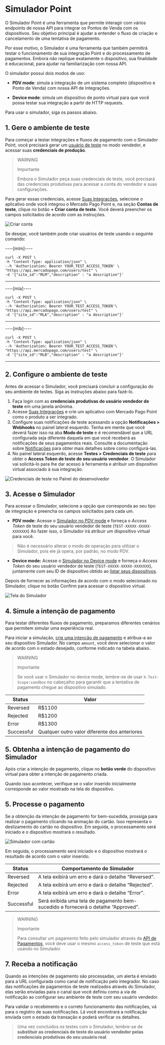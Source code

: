 # Simulador Point

O Simulador Point é uma ferramenta que permite interagir com vários endpoints de nossa API para integrar os Pontos de Venda com os dispositivos. Seu objetivo principal é ajudar a entender o fluxo de criação e cancelamento de uma tentativa de pagamento.

Por esse motivo, o Simulador é uma ferramenta que também permitirá testar o funcionamento de sua integração Point e do processamento de pagamentos. Embora não replique exatamente o dispositivo, sua finalidade é educacional, para ajudar na familiarização com nossa API.

O simulador possui dois modos de uso:

 * **PDV mode**: simula a integração de um sistema completo (dispositivo e Ponto de Venda) com nossa API de Integrações.

 * **Device mode**: simula um dispositivo de ponto virtual para que você possa testar sua integração a partir de HTTP requests. 


Para usar o simulador, siga os passos abaixo.

## 1. Gere o ambiente de teste

Para começar a testar integrações e fluxos de pagamento com o Simulador Point, você precisará gerar um [usuário de teste](/developers/pt/docs/mp-point/additional-content/your-integrations/test/accounts) no modo vendedor, e acessar suas **credenciais de produção**. 

> WARNING
> 
> Importante
>
> Embora o Simulador peça suas credenciais de teste, você precisará das credenciais produtivas para acessar a conta do vendedor e suas configurações.

Para gerar essas credenciais, acesse [Suas Integrações](https://www.mercadopago[FAKER][URL][DOMAIN]/developers/panel/), selecione o aplicativo onde você integrou o Mercado Pago Point e, na seção **Contas de teste**, clique no botão **+ Criar conta de teste**. Você deverá preencher os campos solicitados de acordo com as instruções.

![Criar conta](/images/woocomerce/test-create-account.gif)


Se desejar, você também pode criar usuários de teste usando o seguinte comando:

----[mlm]----
``` curl
curl -X POST \
-h "Content-Type: application/json" \
--h 'Authorization: Bearer YOUR_TEST_ACCESS_TOKEN' \
"https://api.mercadopago.com/users/test" \
-d '{"site_id":"MLM","description" : "a description"}'
```
------------

----[mla]----
``` curl
curl -X POST \
-h "Content-Type: application/json" \
--h 'Authorization: Bearer YOUR_TEST_ACCESS_TOKEN'\
"https://api.mercadopago.com/users/test" \
-d '{"site_id":"MLA","description" : "a description"}'
```
------------

----[mlb]----
``` curl
curl -X POST \
-h "Content-Type: application/json" \
--h 'Authorization: Bearer YOUR_TEST_ACCESS_TOKEN'\
"https://api.mercadopago.com/users/test" \
-d '{"site_id":"MLB","description" : "a description"}'
```
------------


## 2. Configure o ambiente de teste

Antes de acessar o Simulador, você precisará concluir a configuração do seu ambiente de testes. Siga as instruções abaixo para fazé-lo. 
 1. Faça login com as **credenciais produtivas do usuário vendedor de teste** em uma janela anônima. 
 2. Acesse [Suas Integrações](https://www.mercadopago[FAKER][URL][DOMAIN]/developers/panel/) e crie um aplicativo com Mercado Pago Point como o produto a ser integrado. 
 3. Configure suas notificações de teste acessando a opção **Notificações > Webhooks** no painel lateral esquerdo. Tenha em mente que você deverá fazer isso na aba **Modo de teste** e é recomendável que a URL configurada seja diferente daquela em que você receberá as notificações de seus pagamentos reais. Consulte a documentação sobre [Notificações](/developers/pt/docs/mp-point/additional-content/your-integrations/notifications/webhooks) para obter mais detalhes sobre como configurá-las.
 4. No painel lateral esquerdo, acesse **Testes > Credenciais de teste** para obter o **Access Token de teste do seu usuário vendedor**. O Simulador vai solicitá-lo para lhe dar acesso à ferramenta e atribuir um dispositivo virtual associado à sua integração.


![Credenciais de teste no Painel do desenvolvedor](/images/woocomerce/test-test-credentials.png)


## 3. Acesse o Simulador 

Para acessar o Simulador, selecione a opção que corresponda ao seu tipo de integração e preencha os campos solicitados para cada um. 

* **PDV mode:** Acesse o [Simulador no PDV mode](https://api.mercadopago.com/point/integrator-simulator/sandbox/?ignoreapidoc=true) e forneça o _Access Token_ de teste do seu usuário vendedor de teste (`TEST-XXXXX-XXXXX-XXXXXXX`) Ao fazer isso, o Simulador irá atribuir um dispositivo virtual para você. 

 > Não é necessário alterar o modo de operação para utilizar o Simulador, pois ele já opera, por padrão, no modo PDV.

* **Device mode:** Acesse o [Simulador no Device mode](https://api.mercadopago.com/point/integrator-simulator/sandbox/device?ignoreapidoc=true) e forneça o _Access Token_ do seu usuário vendedor de teste (`TEST-XXXXX-XXXXX-XXXXXXX`), juntamente com seu ID de dispositivo obtido ao [listar seus dispositivos](/developers/pt/docs/mp-point/integration-configuration/integrate-with-pdv/payment-processing).

Depois de fornecer as informações de acordo com o modo selecionado no Simulador, clique no botão Confirm para acessar o dispositivo virtual.

![Tela do Simulador](/images/point-api/point-device-simulator.png)


## 4. Simule a intenção de pagamento

Para testar diferentes fluxos de pagamento, preparamos diferentes cenários que permitem simular uma experiência real. 

Para iniciar a simulação, [crie uma intenção de pagamento](/developers/es/reference/integrations_api/_point_integration-api_devices_deviceid_payment-intents/post) e atribua-a ao seu dispositivo Simulador. No campo `amount`, você deve selecionar o valor de acordo com o estado desejado, conforme indicado na tabela abaixo.

> WARNING
>
> Importante
>
> Se você usar o Simulador no device mode, lembre-se de usar `X-Test-Scope:sandbox` no cabeçalho para garantir que a tentativa de pagamento chegue ao dispositivo simulado.


| Status | Valor |
|---|---|
| Reversed | R$1100 |
| Rejected | R$1200 |
| Error | R$1300 |
| Successful | Qualquer outro valor diferente dos anteriores |



## 5. Obtenha a intenção de pagamento do Simulador

Após criar a intenção de pagamento, clique no **botão verde** do dispositivo virtual para obter a intenção de pagamento criada.

Quando isso acontecer, verifique se o valor inserido inicialmente corresponde ao valor mostrado na tela do dispositivo.


## 5. Processe o pagamento

Se a obtenção da intenção de pagamento for bem-sucedida, prossiga para realizar o pagamento clicando na animação do cartão. Isso representa o deslizamento do cartão no dispositivo. Em seguida, o processamento será iniciado e o dispositivo mostrará o resultado.

![Simulador com cartão](/images/point-api/point-simulator-process.png)

Em seguida, o processamento será iniciado e o dispositivo mostrará o resultado de acordo com o valor inserido.

| Status | Comportamento do Simulador |
|---|---|
| Reversed | A tela exibirá um erro e dará o detalhe “Reversed”. |
| Rejected | A tela exibirá um erro e dará o detalhe “Rejected”. |
| Error | A tela exibirá um erro e dará o detalhe “Error”. |
| Successful | Será exibida uma tela de pagamento bem-sucedido e fornecerá o detalhe “Approved”. |


> WARNING
>
> Importante
>
> Para consultar um pagamento feito pelo simulador através da [API de Pagamentos](/developers/pt/reference/payments/_payments_id/get), você deve usar o mesmo `access_token` de teste que está usando no Simulador.


## 7. Receba a notificação

Quando as intenções de pagamento são processadas, um alerta é enviado para a URL configurada como canal de notificação pelo integrador. No caso das notificações de pagamentos de teste realizados através do Simulador, elas serão enviadas para o canal que você definiu como a via de notificação ao configurar seu ambiente de teste com seu usuário vendedor. 

Para validar o recebimento e o correto funcionamento das notificações, vá para o registro de suas notificações. Lá você encontrará a notificação enviada com o estado da transação e poderá verificar os detalhes.

> Uma vez concluídos os testes com o Simulador, lembre-se de **substituir as credenciais de teste do usuário vendedor pelas credenciais produtivas do seu usuário real**.